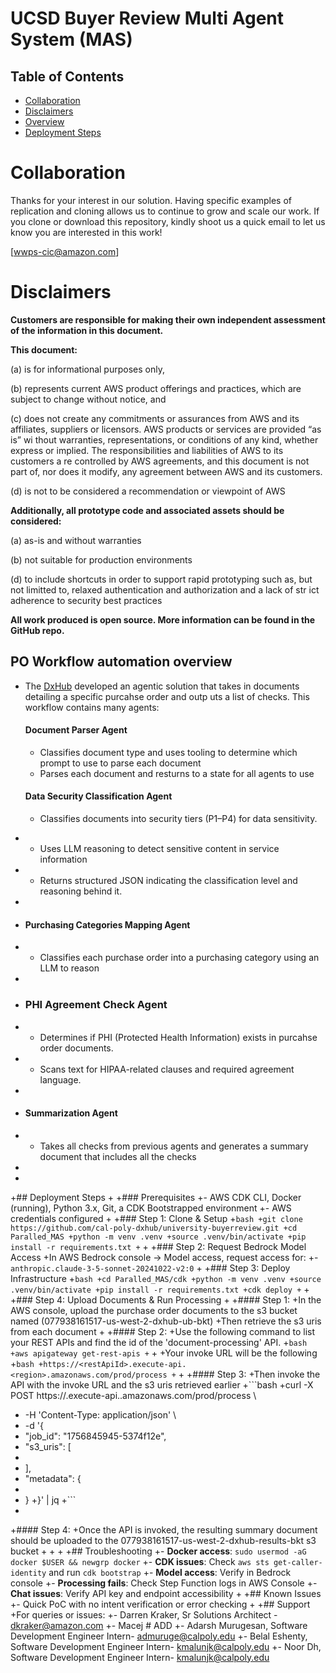 # UCSD Buyer Review Multi Agent System (MAS)


## Table of Contents
- [Collaboration](#collaboration)
- [Disclaimers](#disclaimers)
- [Overview](#MAS-overview)
- [Deployment Steps](#deployment-steps)



# Collaboration
Thanks for your interest in our solution.  Having specific examples of replication and cloning allows us to continue to grow and scale our work. If you
 clone or download this repository, kindly shoot us a quick email to let us know you are interested in this work!

[wwps-cic@amazon.com]

# Disclaimers

**Customers are responsible for making their own independent assessment of the information in this document.**

**This document:**

(a) is for informational purposes only,

(b) represents current AWS product offerings and practices, which are subject to change without notice, and

(c) does not create any commitments or assurances from AWS and its affiliates, suppliers or licensors. AWS products or services are provided “as is” wi
thout warranties, representations, or conditions of any kind, whether express or implied. The responsibilities and liabilities of AWS to its customers a
re controlled by AWS agreements, and this document is not part of, nor does it modify, any agreement between AWS and its customers.

(d) is not to be considered a recommendation or viewpoint of AWS

**Additionally, all prototype code and associated assets should be considered:**

(a) as-is and without warranties

(b) not suitable for production environments

(d) to include shortcuts in order to support rapid prototyping such as, but not limitted to, relaxed authentication and authorization and a lack of str
ict adherence to security best practices

**All work produced is open source. More information can be found in the GitHub repo.**

## PO Workflow automation overview
- The [DxHub](https://dxhub.calpoly.edu/challenges/) developed an agentic solution that takes in documents detailing a specific purcahse order and outp
uts a list of checks. This workflow contains many agents:

    #### Document Parser Agent
    - Classifies document type and uses tooling to determine which prompt to use to parse each document
    - Parses each document and resturns to a state for all agents to use

    #### Data Security Classification Agent
    - Classifies documents into security tiers (P1–P4) for data sensitivity.
+    - Uses LLM reasoning to detect sensitive content in service information
+    - Returns structured JSON indicating the classification level and reasoning behind it.
+
+    #### Purchasing Categories Mapping Agent
+    - Classifies each purchase order into a purchasing category using an LLM to reason
+
+    ### PHI Agreement Check Agent
+    - Determines if PHI (Protected Health Information) exists in purcahse order documents.
+    - Scans text for HIPAA-related clauses and required agreement language.
+
+    #### Summarization Agent
+    - Takes all checks from previous agents and generates a summary document that includes all the checks
+
+
+## Deployment Steps
+
+### Prerequisites
+- AWS CDK CLI, Docker (running), Python 3.x, Git, a CDK Bootstrapped environment
+- AWS credentials configured
+
+### Step 1: Clone & Setup
+```bash
+git clone https://github.com/cal-poly-dxhub/university-buyerreview.git
+cd Paralled_MAS
+python -m venv .venv
+source .venv/bin/activate
+pip install -r requirements.txt
+```
+
+### Step 2: Request Bedrock Model Access
+In AWS Bedrock console → Model access, request access for:
+- `anthropic.claude-3-5-sonnet-20241022-v2:0`
+
+### Step 3: Deploy Infrastructure
+```bash
+cd Paralled_MAS/cdk
+python -m venv .venv
+source .venv/bin/activate
+pip install -r requirements.txt
+cdk deploy
+```
+
+### Step 4: Upload Documents & Run Processing
+
+#### Step 1:
+In the AWS console, upload the purchase order documents to the s3 bucket named (077938161517-us-west-2-dxhub-ub-bkt)
+Then retrieve the s3 uris from each document
+
+#### Step 2:
+Use the following command to list your REST APIs and find the id of the 'document-processing' API.
+```bash
+aws apigateway get-rest-apis
+```
+
+Your invoke URL will be the following
+```bash
+https://<restApiId>.execute-api.<region>.amazonaws.com/prod/process
+```
+
+#### Step 3:
+Then invoke the API with the invoke URL and the s3 uris retrieved earlier
+```bash
+curl -X POST https://<restApiId>.execute-api.<region>.amazonaws.com/prod/process \       
+  -H 'Content-Type: application/json' \
+  -d '{
+  "job_id": "1756845945-5374f12e",
+  "s3_uris": [
+    <your-s3-uris>
+  ],
+  "metadata": {
+
+  }
+}' | jq
+```
+
+#### Step 4:
+Once the API is invoked, the resulting summary document should be uploaded to the 077938161517-us-west-2-dxhub-results-bkt s3 bucket
+
+
+
+## Troubleshooting
+- **Docker access**: `sudo usermod -aG docker $USER && newgrp docker`
+- **CDK issues**: Check `aws sts get-caller-identity` and run `cdk bootstrap`
+- **Model access**: Verify in Bedrock console
+- **Processing fails**: Check Step Function logs in AWS Console
+- **Chat issues**: Verify API key and endpoint accessibility
+
+## Known Issues
+- Quick PoC with no intent verification or error checking
+
+## Support
+For queries or issues:
+- Darren Kraker, Sr Solutions Architect - dkraker@amazon.com
+- Macej # ADD
+- Adarsh Murugesan, Software Development Engineer Intern- admuruge@calpoly.edu
+- Belal Eshenty, Software Development Engineer Intern- kmalunjk@calpoly.edu
+- Noor Dh, Software Development Engineer Intern- kmalunjk@calpoly.edu